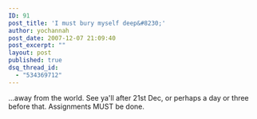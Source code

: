 ```yaml
---
ID: 91
post_title: 'I must bury myself deep&#8230;'
author: yochannah
post_date: 2007-12-07 21:09:40
post_excerpt: ""
layout: post
published: true
dsq_thread_id:
  - "534369712"
---
```

...away from the world. See ya'll after 21st Dec, or perhaps a day or three before that. Assignments MUST be done.